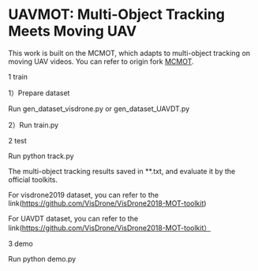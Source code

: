 # UAVMOT: Multi-Object Tracking Meets Moving UAV 

This work is built on the MCMOT, which adapts to multi-object tracking on moving UAV videos.
You can refer to origin fork [MCMOT](https://github.com/CaptainEven/MCMOT).

1 train

1）Prepare dataset

   Run  gen_dataset_visdrone.py or gen_dataset_UAVDT.py  
   
2）Run train.py

2 test

Run python track.py

The multi-object tracking results saved in **.txt, and evaluate it by the official toolkits.

For visdrone2019 dataset, you can refer to the link(https://github.com/VisDrone/VisDrone2018-MOT-toolkit)

For UAVDT dataset, you can refer to the link(https://github.com/VisDrone/VisDrone2018-MOT-toolkit）

3 demo

Run python demo.py


